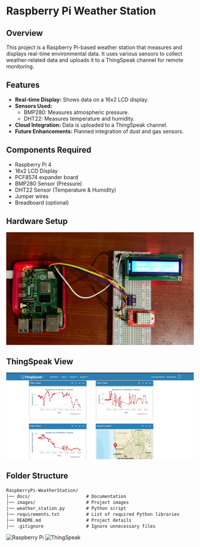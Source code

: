 # Raspberry Pi Weather Station

## Overview
This project is a Raspberry Pi-based weather station that measures and displays real-time environmental data. It uses various sensors to collect weather-related data and uploads it to a ThingSpeak channel for remote monitoring.

## Features
- **Real-time Display:** Shows data on a 16x2 LCD display.
- **Sensors Used:**
  - BMP280: Measures atmospheric pressure.
  - DHT22: Measures temperature and humidity.
- **Cloud Integration:** Data is uploaded to a ThingSpeak channel.
- **Future Enhancements:** Planned integration of dust and gas sensors.

## Components Required
- Raspberry Pi 4
- 16x2 LCD Display
- PCF8574 expander board
- BMP280 Sensor (Pressure)
- DHT22 Sensor (Temperature & Humidity)
- Jumper wires
- Breadboard (optional)

## Hardware Setup
![Hardware Setup](images/hardware_setup.jpg)

## ThingSpeak View
![ThingSpeak View](images/thingspeak_display.jpg)

## Folder Structure
```
RaspberryPi-WeatherStation/
│── docs/                     # Documentation
│── images/                   # Project images
│── weather_station.py        # Python script
│── requirements.txt          # List of required Python libraries
│── README.md                 # Project details
│── .gitignore                # Ignore unnecessary files
```

![Raspberry Pi](https://img.shields.io/badge/Raspberry%20Pi-Computer-red)
![ThingSpeak](https://img.shields.io/badge/ThingSpeak-Cloud-orange)
